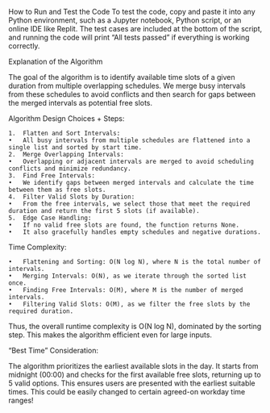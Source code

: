 How to Run and Test the Code
To test the code, copy and paste it into any Python environment, such as a Jupyter notebook, Python script, or an online IDE like Replit. The test cases are included at the bottom of the script, and running the code will print “All tests passed” if everything is working correctly.

Explanation of the Algorithm

The goal of the algorithm is to identify available time slots of a given duration from multiple overlapping schedules. We merge busy intervals from these schedules to avoid conflicts and then search for gaps between the merged intervals as potential free slots.

Algorithm Design Choices + Steps:

	1.	Flatten and Sort Intervals:
	•	All busy intervals from multiple schedules are flattened into a single list and sorted by start time.
	2.	Merge Overlapping Intervals:
	•	Overlapping or adjacent intervals are merged to avoid scheduling conflicts and minimize redundancy.
	3.	Find Free Intervals:
	•	We identify gaps between merged intervals and calculate the time between them as free slots.
	4.	Filter Valid Slots by Duration:
	•	From the free intervals, we select those that meet the required duration and return the first 5 slots (if available).
	5.	Edge Case Handling:
	•	If no valid free slots are found, the function returns None.
	•	It also gracefully handles empty schedules and negative durations.

Time Complexity:

	•	Flattening and Sorting: O(N log N), where N is the total number of intervals.
	•	Merging Intervals: O(N), as we iterate through the sorted list once.
	•	Finding Free Intervals: O(M), where M is the number of merged intervals.
	•	Filtering Valid Slots: O(M), as we filter the free slots by the required duration.

Thus, the overall runtime complexity is O(N log N), dominated by the sorting step. This makes the algorithm efficient even for large inputs.

“Best Time” Consideration:

The algorithm prioritizes the earliest available slots in the day. It starts from midnight (00:00) and checks for the first available free slots, returning up to 5 valid options. This ensures users are presented with the earliest suitable times. This could be easily changed to certain agreed-on workday time ranges!
